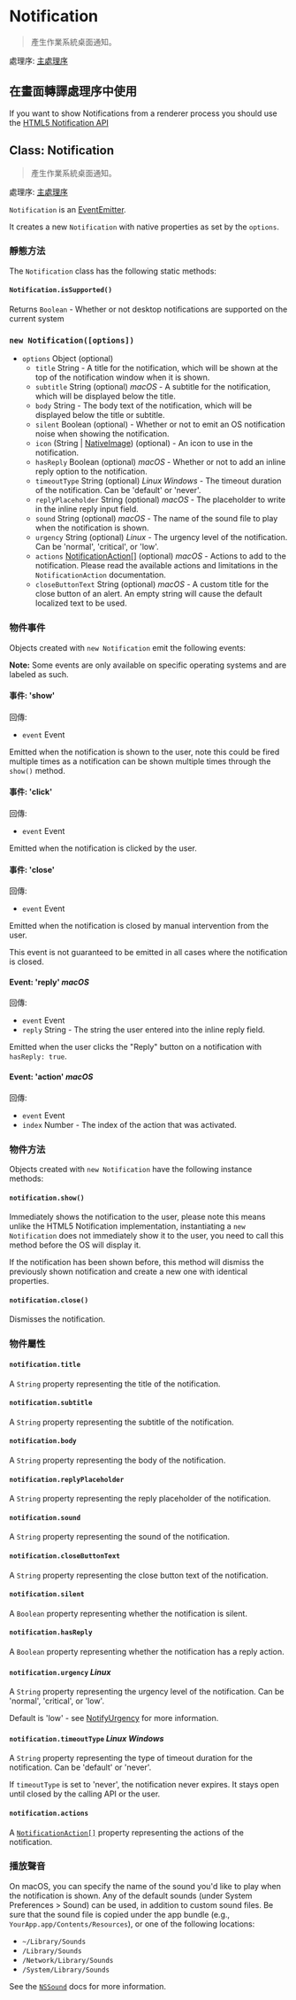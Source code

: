 # Notification

> 產生作業系統桌面通知。

處理序: [主處理序](../glossary.md#main-process)

## 在畫面轉譯處理序中使用

If you want to show Notifications from a renderer process you should use the [HTML5 Notification API](../tutorial/notifications.md)

## Class: Notification

> 產生作業系統桌面通知。

處理序: [主處理序](../glossary.md#main-process)

`Notification` is an [EventEmitter](https://nodejs.org/api/events.html#events_class_eventemitter).

It creates a new `Notification` with native properties as set by the `options`.

### 靜態方法

The `Notification` class has the following static methods:

#### `Notification.isSupported()`

Returns `Boolean` - Whether or not desktop notifications are supported on the current system

### `new Notification([options])`

* `options` Object (optional)
  * `title` String - A title for the notification, which will be shown at the top of the notification window when it is shown.
  * `subtitle` String (optional) _macOS_ - A subtitle for the notification, which will be displayed below the title.
  * `body` String - The body text of the notification, which will be displayed below the title or subtitle.
  * `silent` Boolean (optional) - Whether or not to emit an OS notification noise when showing the notification.
  * `icon` (String | [NativeImage](native-image.md)) (optional) - An icon to use in the notification.
  * `hasReply` Boolean (optional) _macOS_ - Whether or not to add an inline reply option to the notification.
  * `timeoutType` String (optional) _Linux_ _Windows_ - The timeout duration of the notification. Can be 'default' or 'never'.
  * `replyPlaceholder` String (optional) _macOS_ - The placeholder to write in the inline reply input field.
  * `sound` String (optional) _macOS_ - The name of the sound file to play when the notification is shown.
  * `urgency` String (optional) _Linux_ - The urgency level of the notification. Can be 'normal', 'critical', or 'low'.
  * `actions` [NotificationAction[]](structures/notification-action.md) (optional) _macOS_ - Actions to add to the notification. Please read the available actions and limitations in the `NotificationAction` documentation.
  * `closeButtonText` String (optional) _macOS_ - A custom title for the close button of an alert. An empty string will cause the default localized text to be used.

### 物件事件

Objects created with `new Notification` emit the following events:

**Note:** Some events are only available on specific operating systems and are labeled as such.

#### 事件: 'show'

回傳:

* `event` Event

Emitted when the notification is shown to the user, note this could be fired multiple times as a notification can be shown multiple times through the `show()` method.

#### 事件: 'click'

回傳:

* `event` Event

Emitted when the notification is clicked by the user.

#### 事件: 'close'

回傳:

* `event` Event

Emitted when the notification is closed by manual intervention from the user.

This event is not guaranteed to be emitted in all cases where the notification is closed.

#### Event: 'reply' _macOS_

回傳:

* `event` Event
* `reply` String - The string the user entered into the inline reply field.

Emitted when the user clicks the "Reply" button on a notification with `hasReply: true`.

#### Event: 'action' _macOS_

回傳:

* `event` Event
* `index` Number - The index of the action that was activated.

### 物件方法

Objects created with `new Notification` have the following instance methods:

#### `notification.show()`

Immediately shows the notification to the user, please note this means unlike the HTML5 Notification implementation, instantiating a `new Notification` does not immediately show it to the user, you need to call this method before the OS will display it.

If the notification has been shown before, this method will dismiss the previously shown notification and create a new one with identical properties.

#### `notification.close()`

Dismisses the notification.

### 物件屬性

#### `notification.title`

A `String` property representing the title of the notification.

#### `notification.subtitle`

A `String` property representing the subtitle of the notification.

#### `notification.body`

A `String` property representing the body of the notification.

#### `notification.replyPlaceholder`

A `String` property representing the reply placeholder of the notification.

#### `notification.sound`

A `String` property representing the sound of the notification.

#### `notification.closeButtonText`

A `String` property representing the close button text of the notification.

#### `notification.silent`

A `Boolean` property representing whether the notification is silent.

#### `notification.hasReply`

A `Boolean` property representing whether the notification has a reply action.

#### `notification.urgency` _Linux_

A `String` property representing the urgency level of the notification. Can be 'normal', 'critical', or 'low'.

Default is 'low' - see [NotifyUrgency](https://developer.gnome.org/notification-spec/#urgency-levels) for more information.

#### `notification.timeoutType` _Linux_ _Windows_

A `String` property representing the type of timeout duration for the notification. Can be 'default' or 'never'.

If `timeoutType` is set to 'never', the notification never expires. It stays open until closed by the calling API or the user.

#### `notification.actions`

A [`NotificationAction[]`](structures/notification-action.md) property representing the actions of the notification.

### 播放聲音

On macOS, you can specify the name of the sound you'd like to play when the notification is shown. Any of the default sounds (under System Preferences > Sound) can be used, in addition to custom sound files. Be sure that the sound file is copied under the app bundle (e.g., `YourApp.app/Contents/Resources`), or one of the following locations:

* `~/Library/Sounds`
* `/Library/Sounds`
* `/Network/Library/Sounds`
* `/System/Library/Sounds`

See the [`NSSound`](https://developer.apple.com/documentation/appkit/nssound) docs for more information.
